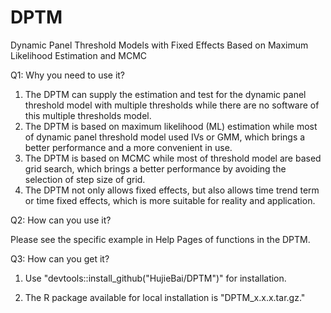 # DPTM

Dynamic Panel Threshold Models with Fixed Effects Based on Maximum Likelihood Estimation and MCMC

Q1: Why you need to use it?

1.  The DPTM can supply the estimation and test for the dynamic panel threshold model with multiple thresholds while there are no software of this multiple thresholds model.
2.  The DPTM is based on maximum likelihood (ML) estimation while most of dynamic panel threshold model used IVs or GMM, which brings a better performance and a more convenient in use.
3.  The DPTM is based on MCMC while most of threshold model are based grid search, which brings a better performance by avoiding the selection of step size of grid.
4.  The DPTM not only allows fixed effects, but also allows time trend term or time fixed effects, which is more suitable for reality and application.

Q2: How can you use it?

Please see the specific example in Help Pages of functions in the DPTM.

Q3: How can you get it?

1.  Use "devtools::install_github("HujieBai/DPTM")" for installation.

2.  The R package available for local installation is "DPTM_x.x.x.tar.gz."
